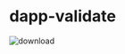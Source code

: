 # dapp-validate
![download](https://github.com/Activema/dapp-validate/assets/143350281/3da2c052-14c5-4524-9ece-7d3a28ddda23)
